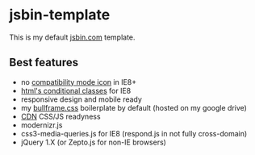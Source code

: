 <h1>jsbin-template</h1>

<p>This is my default <a href="http://jsbin.com" title="JS Bin">jsbin.com</a> template.</p>

<h2>Best features</h2>
<ul>
	<li>no <a href="https://www.google.com/search?q=internet+explorer+compatibility+mode+icon" title="">compatibility mode icon</a> in IE8+</li>
	<li><a href="http://www.paulirish.com/2008/conditional-stylesheets-vs-css-hacks-answer-neither/" title="">html's conditional classes</a> for IE8</li>
	<li>responsive design and mobile ready</li>
	<li>my <a href="https://github.com/marco135/bullframe.css" title="bullframe.css is a CSS file to be used as an alternative to CSS resets and as a starting-point for Mobile-First Responsive Web Design.">bullframe.css</a> boilerplate by default (hosted on my google drive)</li>
	<li><a href="https://developers.google.com/speed/libraries/devguide" title="Google CDN">C</a><a href="http://cdnjs.com/" title="Cloudflare CDN">D<a href="http://jsdelivr.com" title="JS Delivr">N</a> CSS/JS readyness</li>
	<li>modernizr.js</li>
	<li>css3-media-queries.js for IE8 (respond.js in not fully cross-domain)</li>
	<li>jQuery 1.X (or Zepto.js for non-IE browsers)</li>
</ul>